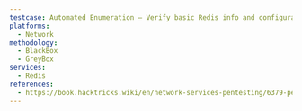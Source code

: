 ```yaml
---
testcase: Automated Enumeration – Verify basic Redis info and configuration using tools like Nmap’s redis-info script or Metasploit (auxiliary/scanner/redis/redis_server)
platforms: 
  - Network
methodology: 
  - BlackBox
  - GreyBox
services:
  - Redis
references:
  - https://book.hacktricks.wiki/en/network-services-pentesting/6379-pentesting-redis.html
---
```

